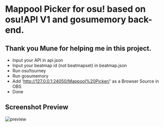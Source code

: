 # Mappool Picker for osu! based on osu!API V1 and gosumemory back-end.
## Thank you Mune for helping me in this project.
- Input your API in api.json
- Input your beatmap id (not beatmapset) in beatmap.json
- Run osu!tourney
- Run gosumemory
- Add 'http://127.0.0.1:24050/Mappool%20Picker/' as a Browser Source in OBS
- Done
## Screenshot Preview
![preview](https://bit.ly/2SoOWSn)
